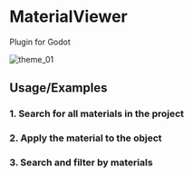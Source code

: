# MaterialViewer
Plugin for Godot

![theme_01]([https://github.com/passivestar/godot-minimal-theme/assets/60579014/84f7672b-2313-47f4-b4c5-0db7020756d7](https://github.com/3Dvachevsky/Images/blob/main/MaterialViewer/MaterialViewer.jpg?raw=true))

## Usage/Examples
### 1. Search for all materials in the project


### 2. Apply the material to the object


### 3. Search and filter by materials

